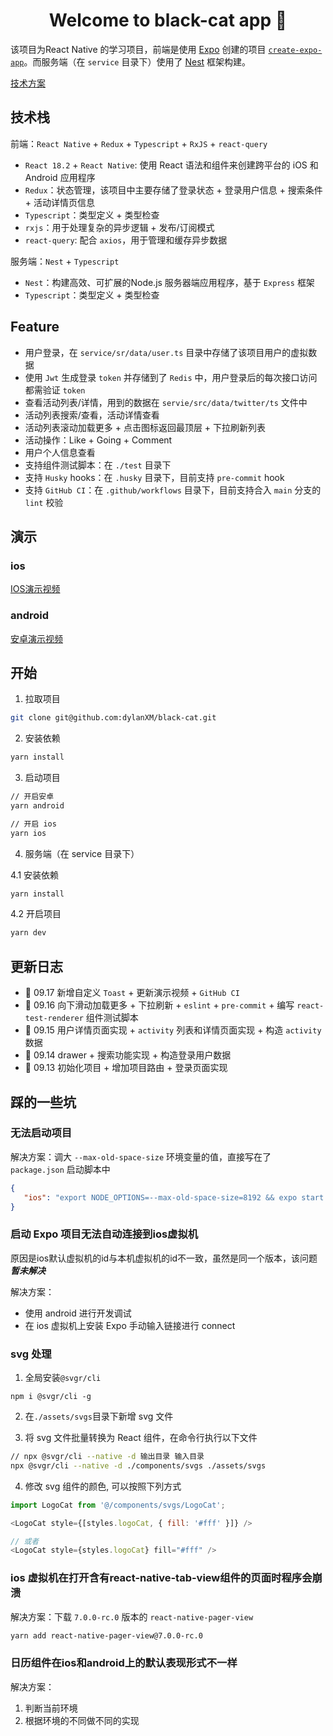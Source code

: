 <h1 align="center">Welcome to black-cat app 👋</h1>

该项目为React Native 的学习项目，前端是使用 [Expo](https://expo.dev) 创建的项目 [`create-expo-app`](https://www.npmjs.com/package/create-expo-app)。而服务端（在 `service` 目录下）使用了 [Nest](https://nestjs.com/) 框架构建。

[技术方案](./技术方案.md)

## 技术栈

前端：`React Native` + `Redux` + `Typescript` + `RxJS` + `react-query`
- `React 18.2` + `React Native`: 使用 React 语法和组件来创建跨平台的 iOS 和 Android 应用程序
- `Redux`：状态管理，该项目中主要存储了登录状态 + 登录用户信息 + 搜索条件 + 活动详情页信息
- `Typescript`：类型定义 + 类型检查
- `rxjs`：用于处理复杂的异步逻辑 + 发布/订阅模式
- `react-query`: 配合 `axios`，用于管理和缓存异步数据

服务端：`Nest` + `Typescript`
- `Nest`：构建高效、可扩展的Node.js 服务器端应用程序，基于 `Express` 框架
- `Typescript`：类型定义 + 类型检查

## Feature
- 用户登录，在 `service/sr/data/user.ts` 目录中存储了该项目用户的虚拟数据
- 使用 `Jwt` 生成登录 `token` 并存储到了 `Redis` 中，用户登录后的每次接口访问都需验证 `token`
- 查看活动列表/详情，用到的数据在 `servie/src/data/twitter/ts` 文件中
- 活动列表搜索/查看，活动详情查看
- 活动列表滚动加载更多 + 点击图标返回最顶层 + 下拉刷新列表
- 活动操作：Like + Going + Comment
- 用户个人信息查看
- 支持组件测试脚本：在 `./test` 目录下
- 支持 `Husky` hooks：在 `.husky` 目录下，目前支持 `pre-commit` hook
- 支持 `GitHub CI`：在 `.github/workflows` 目录下，目前支持合入 `main` 分支的 `lint` 校验

## 演示

### ios
[IOS演示视频](https://sfile.chatglm.cn/chatglm4/8bf599dd-1e01-44be-8cf3-f03f37808bd4.gif)

### android
[安卓演示视频](https://sfile.chatglm.cn/chatglm4/6abbaf77-108c-4fcf-9645-2a27d0733679.gif)

## 开始

1. 拉取项目

```bash
git clone git@github.com:dylanXM/black-cat.git
```

2. 安装依赖

```bash
yarn install
```

3. 启动项目

```bash
// 开启安卓
yarn android

// 开启 ios
yarn ios
```

4. 服务端（在 service 目录下）

4.1 安装依赖

```bash
yarn install
```

4.2 开启项目

```bash
yarn dev
```

## 更新日志

- 🚀 09.17 新增自定义 `Toast` + 更新演示视频 + `GitHub CI`
- 🚀 09.16 向下滑动加载更多 + 下拉刷新 + `eslint` + `pre-commit` + 编写 `react-test-renderer` 组件测试脚本
- 🚀 09.15 用户详情页面实现 + `activity` 列表和详情页面实现 + 构造 `activity` 数据
- 🚀 09.14 drawer + 搜索功能实现 + 构造登录用户数据
- 🚀 09.13 初始化项目 + 增加项目路由 + 登录页面实现

## 踩的一些坑

### 无法启动项目

解决方案：调大 `--max-old-space-size` 环境变量的值，直接写在了 `package.json` 启动脚本中

```json
{
   "ios": "export NODE_OPTIONS=--max-old-space-size=8192 && expo start --android --reset-cache"
}
```

### 启动 Expo 项目无法自动连接到ios虚拟机

原因是ios默认虚拟机的id与本机虚拟机的id不一致，虽然是同一个版本，该问题***暂未解决***

解决方案：

 - 使用 android 进行开发调试
 - 在 ios 虚拟机上安装 Expo 手动输入链接进行 connect


### svg 处理

1. 全局安装`@svgr/cli`

```
npm i @svgr/cli -g
```

2. 在`./assets/svgs`目录下新增 svg 文件

3. 将 svg 文件批量转换为 React 组件，在命令行执行以下文件

```bash
// npx @svgr/cli --native -d 输出目录 输入目录
npx @svgr/cli --native -d ./components/svgs ./assets/svgs
```

4. 修改 svg 组件的颜色, 可以按照下列方式

```js
import LogoCat from '@/components/svgs/LogoCat';

<LogoCat style={[styles.logoCat, { fill: '#fff' }]} />

// 或者
<LogoCat style={styles.logoCat} fill="#fff" />

```

### ios 虚拟机在打开含有react-native-tab-view组件的页面时程序会崩溃

解决方案：下载 `7.0.0-rc.0` 版本的 `react-native-pager-view`

```bash
yarn add react-native-pager-view@7.0.0-rc.0
```

### 日历组件在ios和android上的默认表现形式不一样

解决方案：

1. 判断当前环境
2. 根据环境的不同做不同的实现

